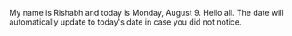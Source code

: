 My name is Rishabh and today is Monday, August 9. Hello all. The date will automatically update to today's date in case you did not notice.
